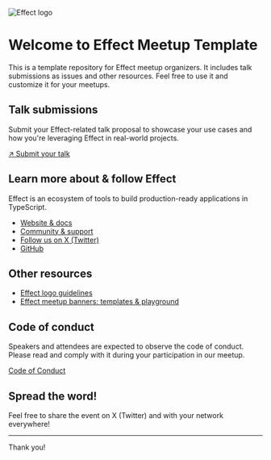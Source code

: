 ![Effect logo](https://github.com/user-attachments/assets/2658df4a-9762-424f-908b-5100a3db0792)

# Welcome to Effect Meetup Template
This is a template repository for Effect meetup organizers. It includes talk submissions as issues and other resources. Feel free to use it and customize it for your meetups.

## Talk submissions
Submit your Effect-related talk proposal to showcase your use cases and how you're leveraging Effect in real-world projects.

[↗️ Submit your talk](../../issues/new?assignees=&labels=&projects=&template=talks.yml) 

## Learn more about & follow Effect
Effect is an ecosystem of tools to build production-ready applications in TypeScript.

- [Website & docs](https://effect.website/)
- [Community & support](https://discord.gg/effect-ts)
- [Follow us on X (Twitter)](https://twitter.com/EffectTS_)
- [GitHub](https://github.com/Effect-TS)

## Other resources

- [Effect logo guidelines](/Effect%20Logo%20Guidelines.md)
- [Effect meetup banners: templates & playground](https://www.figma.com/design/FnkWp2q2cH7nxlHI3vMkSy/Effect-Meetups?node-id=1-723&t=LRuxFGqfvZCTe4Wq-1)

## Code of conduct
Speakers and attendees are expected to observe the code of conduct. Please read and comply with it during your participation in our meetup.

[Code of Conduct](/Code%20of%20Conduct.md)

## Spread the word!
Feel free to share the event on X (Twitter) and with your network everywhere!

***

Thank you!

